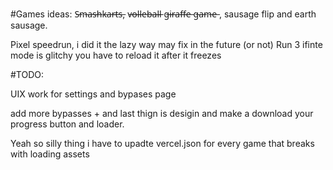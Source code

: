#Games ideas: S̶m̶a̶s̶h̶k̶a̶r̶t̶s̶, v̶o̶l̶l̶e̶b̶a̶l̶l̶ g̶i̶r̶a̶f̶f̶e̶ g̶a̶m̶e̶ , sausage flip and earth sausage.

Pixel speedrun, i did it the lazy way may fix in the future (or not)
Run 3 ifinte mode is glitchy you have to reload it after it freezes

#TODO:

UIX work for settings and bypases page

add more bypasses +  and last thign is desigin and make a download your progress button and loader. 


Yeah so silly thing i have to upadte vercel.json for every game that breaks with loading assets
